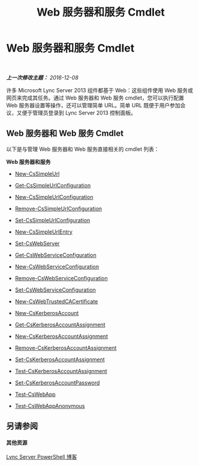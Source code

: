﻿---
title: Web 服务器和服务 Cmdlet
TOCTitle: Web 服务器和服务 Cmdlet
ms:assetid: 07ce7fd4-4068-4957-9cb9-fd121b43858c
ms:mtpsurl: https://technet.microsoft.com/zh-cn/library/Gg415631(v=OCS.15)
ms:contentKeyID: 49311908
ms.date: 12/10/2016
mtps_version: v=OCS.15
ms.translationtype: HT
---

# Web 服务器和服务 Cmdlet

 

_**上一次修改主题：** 2016-12-08_

许多 Microsoft Lync Server 2013 组件都基于 Web：这些组件使用 Web 服务或网页来完成其任务。通过 Web 服务器和 Web 服务 cmdlet，您可以执行配置 Web 服务器设置等操作，还可以管理简单 URL。简单 URL 既便于用户参加会议，又便于管理员登录到 Lync Server 2013 控制面板。

## Web 服务器和 Web 服务 Cmdlet

以下是与管理 Web 服务器和 Web 服务直接相关的 cmdlet 列表：

**Web 服务器和服务**

  - [New-CsSimpleUrl](new-cssimpleurl.md)

  - [Get-CsSimpleUrlConfiguration](get-cssimpleurlconfiguration.md)

  - [New-CsSimpleUrlConfiguration](new-cssimpleurlconfiguration.md)

  - [Remove-CsSimpleUrlConfiguration](remove-cssimpleurlconfiguration.md)

  - [Set-CsSimpleUrlConfiguration](set-cssimpleurlconfiguration.md)

  - [New-CsSimpleUrlEntry](new-cssimpleurlentry.md)

  - [Set-CsWebServer](set-cswebserver.md)

  - [Get-CsWebServiceConfiguration](get-cswebserviceconfiguration.md)

  - [New-CsWebServiceConfiguration](new-cswebserviceconfiguration.md)

  - [Remove-CsWebServiceConfiguration](remove-cswebserviceconfiguration.md)

  - [Set-CsWebServiceConfiguration](set-cswebserviceconfiguration.md)

  - [New-CsWebTrustedCACertificate](new-cswebtrustedcacertificate.md)

  - [New-CsKerberosAccount](new-cskerberosaccount.md)

  - [Get-CsKerberosAccountAssignment](get-cskerberosaccountassignment.md)

  - [New-CsKerberosAccountAssignment](new-cskerberosaccountassignment.md)

  - [Remove-CsKerberosAccountAssignment](remove-cskerberosaccountassignment.md)

  - [Set-CsKerberosAccountAssignment](set-cskerberosaccountassignment.md)

  - [Test-CsKerberosAccountAssignment](test-cskerberosaccountassignment.md)

  - [Set-CsKerberosAccountPassword](set-cskerberosaccountpassword.md)

  - [Test-CsWebApp](test-cswebapp.md)

  - [Test-CsWebAppAnonymous](test-cswebappanonymous.md)

## 另请参阅

#### 其他资源

[Lync Server PowerShell 博客](http://go.microsoft.com/fwlink/?linkid=203150%26clcid=0x804)
